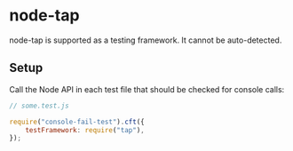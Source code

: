 # node-tap

node-tap is supported as a testing framework.
It cannot be auto-detected.

## Setup

Call the Node API in each test file that should be checked for console calls:

```js
// some.test.js

require("console-fail-test").cft({
	testFramework: require("tap"),
});
```
